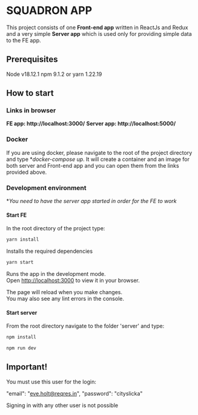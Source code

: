 # SQUADRON APP

This project consists of one **Front-end app** written in ReactJs and Redux and a very simple **Server app** which is used only for providing simple data to the FE app.

## Prerequisites

Node v18.12.1
npm 9.1.2 or yarn 1.22.19

## How to start

### Links in browser

**FE app: http://localhost:3000/**
**Server app: http://localhost:5000/**

### Docker

If you are using docker, please navigate to the root of the project directory and type \*_docker-compose up_. It will create a container and an image for both server and Front-end app and you can open them from the links provided above.

### Development environment

\*_You need to have the server app started in order for the FE to work_

#### Start FE

In the root directory of the project type:

```bash
yarn install
```

Installs the required dependencies

```bash
yarn start
```

Runs the app in the development mode.\
Open [http://localhost:3000](http://localhost:3000) to view it in your browser.

The page will reload when you make changes.\
You may also see any lint errors in the console.

#### Start server

From the root directory navigate to the folder 'server' and type:

```bash
npm install
```

```bash
npm run dev
```

## Important!

You must use this user for the login:

"email": "eve.holt@reqres.in",
"password": "cityslicka"

Signing in with any other user is not possible
